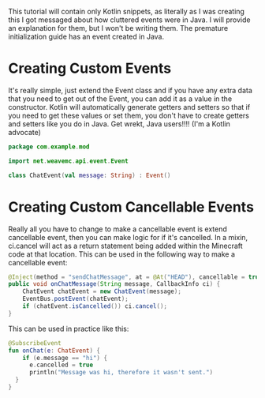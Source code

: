 This tutorial will contain only Kotlin snippets, as literally as I was creating this I got messaged about how cluttered events were in Java. I will provide an explanation for them, but I won't be writing them. The premature initialization guide has an event created in Java.
# Creating Custom Events
It's really simple, just extend the Event class and if you have any extra data that you need to get out of the Event, you can add it as a value in the constructor. Kotlin will automatically generate getters and setters so that if you need to get these values or set them, you don't have to create getters and setters like you do in Java. Get wrekt, Java users!!!! (I'm a Kotlin advocate)
```kotlin
package com.example.mod

import net.weavemc.api.event.Event

class ChatEvent(val message: String) : Event()
```
# Creating Custom Cancellable Events
Really all you have to change to make a cancellable event is extend cancellable event, then you can make logic for if it's cancelled. In a mixin, ci.cancel will act as a return statement being added within the Minecraft code at that location. This can be used in the following way to make a cancellable event:
```java
@Inject(method = "sendChatMessage", at = @At("HEAD"), cancellable = true)
public void onChatMessage(String message, CallbackInfo ci) {
    ChatEvent chatEvent = new ChatEvent(message);
    EventBus.postEvent(chatEvent);
    if (chatEvent.isCancelled()) ci.cancel();
}
```
This can be used in practice like this:
```kotlin
@SubscribeEvent
fun onChat(e: ChatEvent) {
    if (e.message == "hi") {
      e.cancelled = true
      println("Message was hi, therefore it wasn't sent.")
  }
}
```
